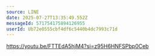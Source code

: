 ```yaml
---
source: LINE
date: 2025-07-27T13:35:49.552Z
messageId: 571754175894126955
userId: Ub72e0555cbf4df6c5440b4dc7993c71d
---
```


https://youtu.be/FTTEdA5hjM4?si=z95H6HNFSPbp0Ceb
